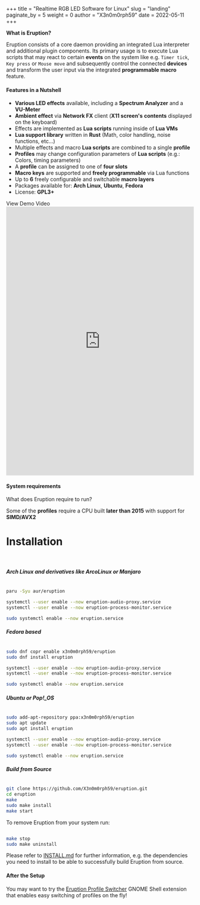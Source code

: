 +++
title = "Realtime RGB LED Software for Linux"
slug = "landing"
paginate_by = 5
weight = 0
author = "X3n0m0rph59"
date = 2022-05-11
+++

**What is Eruption?**

Eruption consists of a core daemon providing an integrated Lua interpreter and additional plugin components. Its primary usage is to execute Lua scripts that may react to certain **events** on the system like e.g. `Timer tick`, `Key press` or `Mouse move` and subsequently control the connected **devices** and transform the user input via the integrated **programmable macro** feature.

#### Features in a Nutshell

* **Various LED effects** available, including a **Spectrum Analyzer** and a **VU-Meter**
* **Ambient effect** via **Network FX** client (**X11 screen's** **contents** displayed on the keyboard)
* Effects are implemented as **Lua scripts** running inside of **Lua VMs**
* **Lua support library** written in **Rust** (Math, color handling, noise functions, etc...)
* Multiple effects and macro **Lua scripts** are combined to a single **profile**
* **Profiles** may change configuration parameters of **Lua scripts** (e.g.: Colors, timing parameters)
* A **profile** can be assigned to one of **four slots**
* **Macro keys** are supported and **freely programmable** via Lua functions
* Up to **6** freely configurable and switchable **macro layers**
* Packages available for: **Arch Linux**, **Ubuntu**, **Fedora**
* License: **GPL3+**

<div class="spacer-button"></div>

<div class="d-flex justify-content-center">
    <a class="viewMoreButton animate__animated animate__fadeInDown animate__delay-4s" onclick="document.getElementById('player').scrollIntoView(false);">View Demo Video</a>
</div>

<div class="spacer-padding"></div>

<div class="scroll-reveal">
    <iframe id="ytplayer" type="text/html" width="100%" height="720px"
    src="https://www.youtube.com/embed/ig_71zg14nQ?autoplay=1&origin=https://eruption-website.vercel.app/"
    frameborder="0"></iframe>
</div>

<div id="player" class="spacer-special"></div>

<div class="spacer-padding"></div>

#### System requirements

What does Eruption require to run?

Some of the **profiles** require a CPU built **later than 2015** with support for **SIMD/AVX2**

<div class="spacer-xs"></div>

# Installation

<br/>

##### Arch Linux and derivatives like ArcoLinux or Manjaro

```sh

paru -Syu aur/eruption

systemctl --user enable --now eruption-audio-proxy.service
systemctl --user enable --now eruption-process-monitor.service

sudo systemctl enable --now eruption.service
```

<div class="spacer-section"></div>

##### Fedora based

```sh

sudo dnf copr enable x3n0m0rph59/eruption
sudo dnf install eruption

systemctl --user enable --now eruption-audio-proxy.service
systemctl --user enable --now eruption-process-monitor.service

sudo systemctl enable --now eruption.service
```

<div class="spacer-section"></div>

##### Ubuntu or Pop!_OS

```sh

sudo add-apt-repository ppa:x3n0m0rph59/eruption
sudo apt update
sudo apt install eruption

systemctl --user enable --now eruption-audio-proxy.service
systemctl --user enable --now eruption-process-monitor.service

sudo systemctl enable --now eruption.service
```

<div class="spacer-section"></div>

##### Build from Source

```sh

git clone https://github.com/X3n0m0rph59/eruption.git
cd eruption
make
sudo make install
make start
```

To remove Eruption from your system run:

```sh

make stop
sudo make uninstall
```

Please refer to [INSTALL.md](https://github.com/X3n0m0rph59/eruption/blob/master/docs/INSTALL.md) for further information, e.g. the dependencies you need to install to be
able to successfully build Eruption from source.

<div class="spacer-section"></div>

#### After the Setup

You may want to try the [Eruption Profile Switcher](https://extensions.gnome.org/extension/2621/eruption-profile-switcher/)
GNOME Shell extension that enables easy switching of profiles on the fly!
